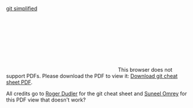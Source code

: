 [git simplified](http://rogerdudler.github.io/git-guide/files/git_cheat_sheet.pdf)

<object data="http://rogerdudler.github.io/git-guide/files/git_cheat_sheet.pdf" type="application/pdf" width="700px" height="700px">
    <embed src="http://rogerdudler.github.io/git-guide/files/git_cheat_sheet.pdf">
        This browser does not support PDFs. Please download the PDF to view it: <a href="http://rogerdudler.github.io/git-guide/files/git_cheat_sheet.pdf">Download git cheat sheet PDF</a>.</p>
    </embed>
</object>

All credits go to [Roger Dudler](http://rogerdudler.github.io/git-guide/) for the git cheat sheet and [Suneel Omrey](https://stackoverflow.com/users/2947698/suneel-kumar) for this PDF view that doesn't work?